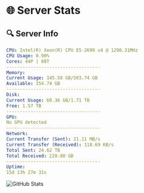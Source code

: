 # 🌐 Server Stats
## 🔍 Server Info
```yaml
CPU: Intel(R) Xeon(R) CPU E5-2699 v4 @ 1290.31MHz
CPU Usage: 0.90%
Cores: 44P | 88T
-----------------------------------
Memory:
Current Usage: 145.58 GB/503.74 GB
Available: 354.74 GB
-----------------------------------
Disk:
Current Usage: 60.36 GB/1.71 TB
Free: 1.57 TB
-----------------------------------
GPU:
No GPU detected
-----------------------------------
Network:
Current Transfer (Sent): 21.11 MB/s
Current Transfer (Received): 118.69 KB/s
Total Sent: 24.62 TB
Total Received: 220.80 GB
-----------------------------------
Uptime:
15d 13h 27m 31s
```
![GitHub Stats](https://img.shields.io/badge/Updated-2025-03-23_10:50:20-blue)
